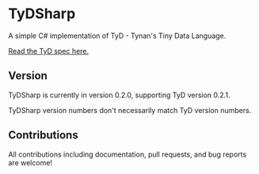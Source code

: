 # TyDSharp

A simple C# implementation of TyD - Tynan's Tiny Data Language.

[Read the TyD spec here.](https://github.com/tyd-lang/TyD)

## Version

TyDSharp is currently in version 0.2.0, supporting TyD version 0.2.1.

TyDSharp version numbers don't necessarily match TyD version numbers.

## Contributions

All contributions including documentation, pull requests, and bug reports are welcome!
